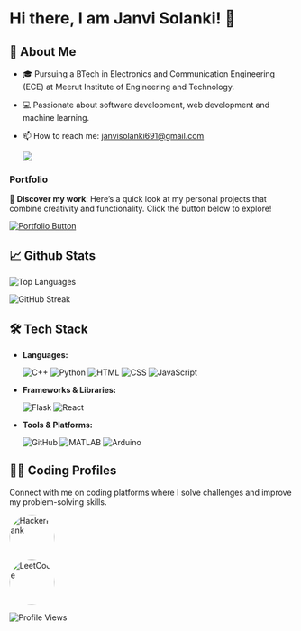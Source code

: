 # Hi there, I am Janvi Solanki! 👋



## 🚀 About Me

- 🎓 Pursuing a BTech in Electronics and Communication Engineering (ECE) at Meerut Institute of Engineering and Technology.
- 💻 Passionate about software development, web development and machine learning.

- 📫 How to reach me: janvisolanki691@gmail.com


    <a href="https://www.linkedin.com/in/janvisolanki" target="_blank">
  <img src="https://img.shields.io/badge/-LinkedIn-0077B5?style=flat-square&logo=Linkedin&logoColor=white" />
</a>
  
### Portfolio


🎨 **Discover my work**: Here’s a quick look at my personal projects that combine creativity and functionality. Click the button below to explore!


<div >
  <a href="https://solankijanvi.github.io/Portfolio/">
    <img src="https://img.shields.io/badge/View%20My%20Portfolio-%23E4405F?style=for-the-badge&logo=google-chrome&logoColor=white" alt="Portfolio Button">
  </a>
</div>



## 📈 Github Stats




![Top Languages](https://github-readme-stats.vercel.app/api/top-langs/?username=solankijanvi&layout=compact&theme=radical)



![GitHub Streak](https://github-readme-streak-stats.herokuapp.com/?user=solankijanvi&theme=radical)




## 🛠 Tech Stack

- **Languages:**


  ![C++](https://img.shields.io/badge/-C++-00599C?style=flat&logo=c)
  ![Python](https://img.shields.io/badge/-Python-3776AB?style=flat&logo=python&logoColor=white)
  ![HTML](https://img.shields.io/badge/-HTML5-E34F26?style=flat&logo=html5&logoColor=white)
  ![CSS](https://img.shields.io/badge/-CSS3-1572B6?style=flat&logo=css3)
  ![JavaScript](https://img.shields.io/badge/-JavaScript-F7DF1E?style=flat&logo=javascript&logoColor=black)

- **Frameworks & Libraries:**

  
  ![Flask](https://img.shields.io/badge/-Flask-000000?style=flat&logo=flask)
  ![React](https://img.shields.io/badge/-React-61DAFB?style=flat&logo=react&logoColor=white)

- **Tools & Platforms:**

  
  ![GitHub](https://img.shields.io/badge/-GitHub-181717?style=flat&logo=github)
  ![MATLAB](https://img.shields.io/badge/-MATLAB-0076A8?style=flat&logo=mathworks&logoColor=white)
  ![Arduino](https://img.shields.io/badge/-Arduino-00979D?style=flat&logo=arduino&logoColor=white)



## 👨‍💻 **Coding Profiles**

Connect with me on coding platforms where I solve challenges and improve my problem-solving skills.

<div >
  <a href="https://www.hackerrank.com/janvi_solanki">
    <img src="https://upload.wikimedia.org/wikipedia/commons/6/65/HackerRank_logo.png" alt="HackerRank" width="80" height="80" style="border-radius:50%;">
  </a>
</div>

<div >  
  <a href="https://leetcode.com/Janvi_Solanki">
    <img src="https://upload.wikimedia.org/wikipedia/commons/1/19/LeetCode_logo_black.png" alt="LeetCode" width="80" height="80" style="border-radius:50%;">
  </a>
  
 
</div>


![Profile Views](https://komarev.com/ghpvc/?username=solankijanvi)